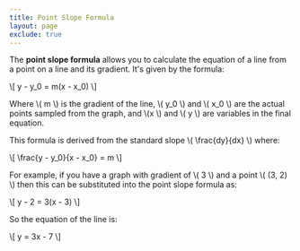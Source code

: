 ```yaml
---
title: Point Slope Formula
layout: page
exclude: true
---
```


<script type="text/javascript" src="https://cdnjs.cloudflare.com/ajax/libs/mathjax/2.7.0/MathJax.js?config=TeX-AMS_CHTML"></script>

The **point slope formula** allows you to calculate the equation of a line from a point on a line and its gradient. It's given by the formula:

\\[ y - y_0 = m(x - x_0) \\]

Where \\( m \\) is the gradient of the line, \\( y_0 \\) and \\( x_0 \\) are the actual points sampled from the graph, and \\(x \\) and \\( y \\) are variables in the final equation.

This formula is derived from the standard slope \\( \frac{dy}{dx} \\) where:

\\[ \frac{y - y_0}{x - x_0} = m \\]

For example, if you have a graph with gradient of \\( 3 \\) and a point \\( (3, 2) \\) then this can be substituted into the point slope formula as:

\\[ y - 2 = 3(x - 3) \\]

So the equation of the line is:

\\[ y = 3x - 7 \\]